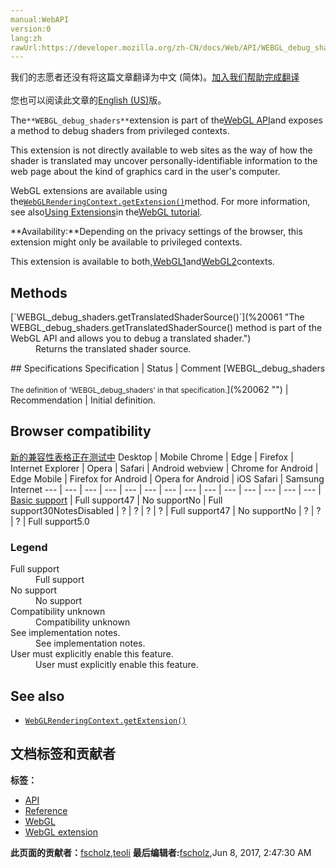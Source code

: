 ```yaml
---
manual:WebAPI
version:0
lang:zh
rawUrl:https://developer.mozilla.org/zh-CN/docs/Web/API/WEBGL_debug_shaders
---
```




<bdi>我们的志愿者还没有将这篇文章翻译为<bdi>中文 (简体)</bdi>。[加入我们帮助完成翻译](%20056 "")<br></br>您也可以阅读此文章的[English (US)](%20057 "")版。</bdi>






The`**WEBGL_debug_shaders**`extension is part of the[WebGL API](%9901 "")and exposes a method to debug shaders from privileged contexts.



This extension is not directly available to web sites as the way of how the shader is translated may uncover personally-identifiable information to the web page about the kind of graphics card in the user&#39;s computer.



WebGL extensions are available using the[`WebGLRenderingContext.getExtension()`](%9902 "The WebGLRenderingContext.getExtension() method enables a WebGL extension.")method. For more information, see also[Using Extensions](%9903 "")in the[WebGL tutorial](%9904 "").



**Availability:**Depending on the privacy settings of the browser, this extension might only be available to privileged contexts.



This extension is available to both,[WebGL1](%9905 "This example demonstrates how to detect a WebGL rendering context and reports the result to the user.")and[WebGL2](%9906 "The WebGL2RenderingContext interface provides the OpenGL ES 3.0 rendering context for the drawing surface of an HTML <canvas> element.")contexts.



## Methods<a name="Methods"></a>
<dl><dt id=''>[`WEBGL_debug_shaders.getTranslatedShaderSource()`](%20061 "The WEBGL_debug_shaders.getTranslatedShaderSource() method is part of the WebGL API and allows you to debug a translated shader.")</dt><dd>Returns the translated shader source.</dd></dl>
## Specifications<a name="Specifications"></a>
Specification | Status | Comment 
[WEBGL_debug_shaders<br></br><small>The definition of &#39;WEBGL_debug_shaders&#39; in that specification.</small>](%20062 "") | Recommendation | Initial definition. 


## Browser compatibility<a name="Browser_compatibility"></a>
[新的兼容性表格正在测试中<i></i>](%3360 "")
<abbr>Desktop<i></i></abbr> | <abbr>Mobile<i></i></abbr> 
<abbr>Chrome<i></i></abbr> | <abbr>Edge<i></i></abbr> | <abbr>Firefox<i></i></abbr> | <abbr>Internet Explorer<i></i></abbr> | <abbr>Opera<i></i></abbr> | <abbr>Safari<i></i></abbr> | <abbr>Android webview<i></i></abbr> | <abbr>Chrome for Android<i></i></abbr> | <abbr>Edge Mobile<i></i></abbr> | <abbr>Firefox for Android<i></i></abbr> | <abbr>Opera for Android<i></i></abbr> | <abbr>iOS Safari<i></i></abbr> | <abbr>Samsung Internet<i></i></abbr> 
 ---  |  ---  |  ---  |  ---  |  ---  |  ---  |  ---  |  ---  |  ---  |  ---  |  ---  |  ---  |  ---  |  ---  | 
[Basic support](%20071 "") | <abbr>Full support</abbr>47 | <abbr>No support</abbr>No | <abbr>Full support</abbr>30<abbr>Notes<i></i></abbr><abbr>Disabled<i></i></abbr> | <abbr>?</abbr> | <abbr>?</abbr> | <abbr>?</abbr> | <abbr>?</abbr> | <abbr>Full support</abbr>47 | <abbr>No support</abbr>No | <abbr>?</abbr> | <abbr>?</abbr> | <abbr>?</abbr> | <abbr>Full support</abbr>5.0 


### Legend<a name="Legend"></a>
<dl><dt id=''><abbr>Full support</abbr></dt><dd>Full support</dd><dt id=''><abbr>No support</abbr></dt><dd>No support</dd><dt id=''><abbr>Compatibility unknown</abbr></dt><dd>Compatibility unknown</dd><dt id=''><abbr>See implementation notes.<i></i></abbr></dt><dd>See implementation notes.</dd><dt id=''><abbr>User must explicitly enable this feature.<i></i></abbr></dt><dd>User must explicitly enable this feature.</dd></dl>

## See also<a name="See_also"></a>

* [`WebGLRenderingContext.getExtension()`](%9902 "The WebGLRenderingContext.getExtension() method enables a WebGL extension.")



## 文档标签和贡献者
**标签：**
* [API](%50 "")
* [Reference](%3381 "")
* [WebGL](%52 "")
* [WebGL extension](%9914 "")

**此页面的贡献者：**[fscholz](%60 ""),[teoli](%160 "")
**最后编辑者:**[fscholz](%60 ""),<time>Jun 8, 2017, 2:47:30 AM</time>


